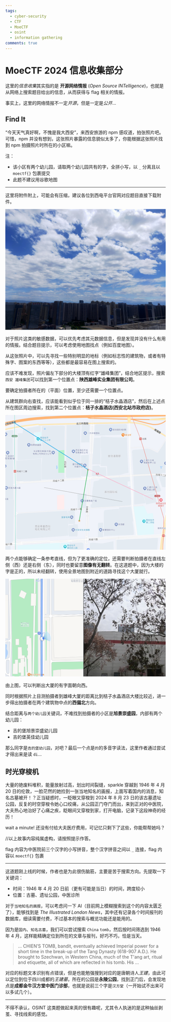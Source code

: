 ```yaml
---
tags:
  - cyber-security
  - CTF
  - MoeCTF
  - osint
  - information gathering
comments: true
---
```


# MoeCTF 2024 信息收集部分

这里的*信息收集*其实指的是 **开源网络情报** (*Open Source INTelligence*)，也就是从网络上搜索题目给出的信息，从而获得与 flag 相关的情报。

事实上，这里的网络情报不一定*开源*，但是一定是*公开*...

## Find It

“今天天气真好啊，不愧是我大西安”，来西安旅游的 npm 感叹道，拍张照片吧。可惜，npm 并没有想到，这张照片暴露的信息貌似太多了，你能根据这张照片找到 npm 拍摄照片时所在的小区嘛。

注：

- 该小区有两个幼儿园，请取两个幼儿园共有的字，全拼小写，以 `_` 分离且以 `moectf{}` 包裹提交
- 此题不建议用谷歌地图

---

这里将附件附上，可能会有压缩，建议各位到西电平台官网对应题目直接下载附件。

![photo.jpg 附件](img/photo.jpg)

对于照片这类的敏感数据，可以优先考虑其元数据信息，但是发现并没有什么有用的情报。结合题目提示，可以考虑使用地图找点（例如百度地图）。

从这张照片中，可以先寻找一些特别明显的地标（例如标志性的建筑物，或者有特殊字、图案的东西等等），这些都是最容易在图上搜索的。

应该不难发现，照片偏左下部分的大楼顶有红字“雄峰集团”，结合地区提示，搜索`西安 雄峰集团`可以找到第一个位置点：**陕西雄峰实业集团有限公司**。

要确定拍摄者所在的（平面）位置，至少还需要一个位置点。

从建筑群向右查找，应该能看到似乎位于同一排的“桔子水晶酒店”，然后在上述点所在图区周边搜索，找到第二个位置点：**桔子水晶酒店(西安北站市政府店)**。

![相关区域的百度地图平面](img/map.png)

两个点能够确定一条参考直线，但为了更准确的定位，还需要判断拍摄者在直线左侧（西）还是右侧（东），同时也要留意**图像有无翻转**。在这道题中，因为大楼的字是正的，所以未经翻转，使用全景地图到附近的道路寻找这个大厦就行。

![结合全景地图找到的雄峰大厦](img/xiongfeng-building.png)

由上图，可以判断出大厦的有字面朝向西。

同时根据照片上目测拍摄者到雄峰大厦的距离比到桔子水晶酒店大楼比较近，进一步得出拍摄者在两个建筑物中点的**西偏北**方向。

结合距离与`两个幼儿园`关键词，不难找到拍摄者的小区是**旭景崇盛园**，内部有两个幼儿园：

- 吉的堡旭景崇盛幼儿园
- 吉的堡英佳幼儿园

那么同字是`吉的堡幼儿园`，对吧？最后一个点是`的`的多音字读法，这里作者通过尝试才得出来是读 `di`...

## 时光穿梭机

大量的铯废料堆积，能量放射过高，划出时间裂缝，sparkle 穿越到 1946 年 4 月 20 日的伦敦，一脸茫然的她捡到一张当地知名的画报，上面写着国内的消息，知名古墓被开！？正当疑惑时，一眨眼又穿梭到 2024 年 8 月 23 日的该古墓遗址公园，反复的时空穿梭令她心口绞痛，从公园正门夺门而出，来到正对的中医院，大夫热心地治好了心痛之疾，眨眼间又穿梭到家，打开电脑，记录下这段神奇的经历！

wait a minute! 还没有付给大夫医疗费用，可记忆只剩下了这些，你能帮帮她吗？

//以上故事内容纯属虚构，请按照提示作答。

flag 内容为中医院前三个汉字的小写拼音，整个汉字拼音之间以 `_` 连接，flag 内容以 `moectf{}` 包裹

---

这道题刚上线的时候，作者也是为此很伤脑筋，主要是苦于搜索方向。先提取一下关键词：

- 时间：1946 年 4 月 20 日前（更有可能是当日）的时间，跨度较小
- 位置：古墓、遗址公园，中医诊所

对于`当地知名的画报`，可以考虑问一下 AI（目前网上模糊搜索到这个的内容太匮乏了），能够找到是 *The Illustrated London News*，其中还有记录各个时间报刊的数据库[](https://www.britishnewspaperarchive.co.uk)，细读需要付费，不过基本的搜索与概览功能还是能用的。

因为是`国内`、`知名古墓`，我们可以尝试搜索 `China` `tomb`，然后按时间筛选到 1946 年 4 月，这样能精确定位到所在的文章与报刊，好巧不巧，恰是当天。

> ... CHIEN’S TOMB, bandit, eventually achieved Imperial power for a short time in the break-up of the Tang Dynasty (618-907 A.D.). He brought to Szechwan, in Western China, much of the T'ang art, ritual and etiquette, all of which are reflected in his tomb. His ...

对应的标题文本识别有点错误，但是也能勉强搜到对应的是唐朝诗人*王建*，由此可以定位到位于四川成都的*王建墓*，所在的公园是**永陵公园**，找到正门后，会发现地点是**成都金牛汉方堂中医门诊部**，也就是说前三个字是`汉方堂`（一开始试不出来可以多试几个）。

---

不得不承认，OSINT 这类题做起来真的很有趣呢，尤其令人执迷的是这种抽丝剥茧、寻找线索的感觉。
